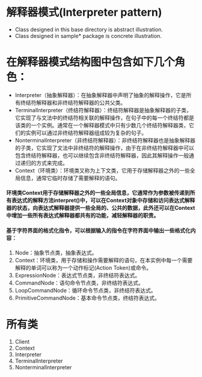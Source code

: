 # 解释器模式(Interpreter pattern)

+ Class designed in this base directory is abstract illustration.  
+ Class designed in sample* package is concrete illustration.

# 在解释器模式结构图中包含如下几个角色：
+ Interpreter（抽象解释器）：在抽象解释器中声明了抽象的解释操作，它是所有终结符解释器和非终结符解释器的公共父类。
+ TerminalInterpreter（终结符解释器）：终结符解释器是抽象解释器的子类，它实现了与文法中的终结符相关联的解释操作，在句子中的每一个终结符都是该类的一个实例。通常在一个解释器模式中只有少数几个终结符解释器类，它们的实例可以通过非终结符解释器组成较为复杂的句子。
+ NonterminalInterpreter（非终结符解释器）：非终结符解释器也是抽象解释器的子类，它实现了文法中非终结符的解释操作，由于在非终结符解释器中可以包含终结符解释器，也可以继续包含非终结符解释器，因此其解释操作一般通过递归的方式来完成。
+ Context（环境类）：环境类又称为上下文类，它用于存储解释器之外的一些全局信息，通常它临时存储了需要解释的语句。

#### 环境类Context用于存储解释器之外的一些全局信息，它通常作为参数被传递到所有表达式的解释方法interpret()中，可以在Context对象中存储和访问表达式解释器的状态，向表达式解释器提供一些全局的、公共的数据，此外还可以在Context中增加一些所有表达式解释器都共有的功能，减轻解释器的职责。
#### 基于字符界面的格式化指令，可以根据输入的指令在字符界面中输出一些格式化内容：
1. Node：抽象节点类，抽象表达式。
2. Context：环境类，用于存储和操作需要解释的语句，在本实例中每一个需要解释的单词可以称为一个动作标记(Action Token)或命令。
3. ExpressionNode：表达式节点类，非终结符表达式。
4. CommandNode：语句命令节点类，非终结符表达式。
5. LoopCommandNode：循环命令节点类，非终结符表达式。
6. PrimitiveCommandNode：基本命令节点类，终结符表达式。

# 所有类
1. Client
2. Context
3. Interpreter
4. TerminalInterpreter
5. NonterminalInterpreter

